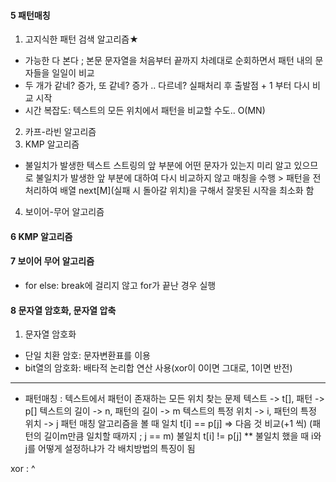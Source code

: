 #### 5 패턴매칭
1. 고지식한 패턴 검색 알고리즘★
  - 가능한 다 본다 ; 본문 문자열을 처음부터 끝까지 차례대로 순회하면서 패턴 내의 문자들을 일일이 비교
  - 두 개가 같네? 증가, 또 같네? 증가 .. 다르네? 실패처리 후 출발점 + 1 부터 다시 비교 시작
  - 시간 복잡도: 텍스트의 모든 위치에서 패턴을 비교할 수도.. O(MN)
2. 카프-라빈 알고리즘
3. KMP 알고리즘
  - 불일치가 발생한 텍스트 스트링의 앞 부분에 어떤 문자가 있는지 미리 알고 있으므로 불일치가 발생한 앞 부분에 대하여 다시 비교하지 않고 매칭을 수행 > 패턴을 전처리하여 배열 next[M](실패 시 돌아갈 위치)을 구해서 잘못된 시작을 최소화 함
4. 보이어-무어 알고리즘

#### 6 KMP 알고리즘
#### 7 보이어 무어 알고리즘
  - for else: break에 걸리지 않고 for가 끝난 경우 실행
#### 8 문자열 암호화, 문자열 압축
1. 문자열 암호화
  - 단일 치환 암호: 문자변환표를 이용
  - bit열의 암호화: 배타적 논리합 연산 사용(xor이 0이면 그대로, 1이면 반전)

---------------

- 패턴매칭 : 텍스트에서 패턴이 존재하는 모든 위치 찾는 문제
텍스트 -> t[], 패턴 -> p[]
텍스트의 길이 -> n, 패턴의 길이 -> m
텍스트의 특정 위치 -> i, 패턴의 특정 위치 -> j
패턴 매칭 알고리즘을 볼 때
일치 t[i] == p[j] => 다음 것 비교(+1 씩) (패턴의 길이m만큼 일치할 때까지 ; j == m)
불일치 t[i] != p[j] ** 불일치 했을 때 i와 j를 어떻게 설정하냐가 각 배치방법의 특징이 됨

xor : ^